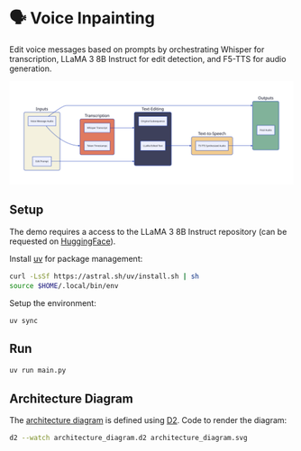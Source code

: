 # 🗣️ Voice Inpainting

Edit voice messages based on prompts by orchestrating Whisper for transcription, LLaMA 3 8B Instruct for edit detection, and F5-TTS for audio generation.

![Architecture diagram](./architecture_diagram.svg)

## Setup

The demo requires a access to the LLaMA 3 8B Instruct repository (can be requested on [HuggingFace](https://huggingface.co/meta-llama/Llama-3.1-8B-Instruct)).

Install [uv](https://docs.astral.sh/uv/getting-started/installation/#standalone-installer) for package management:

```bash
curl -LsSf https://astral.sh/uv/install.sh | sh
source $HOME/.local/bin/env
```

Setup the environment:

```bash
uv sync
```

## Run

```bash
uv run main.py
```

## Architecture Diagram

The [architecture diagram](./architecture_diagram.svg) is defined using [D2](https://github.com/terrastruct/d2). Code to render the diagram:

```bash
d2 --watch architecture_diagram.d2 architecture_diagram.svg
```
